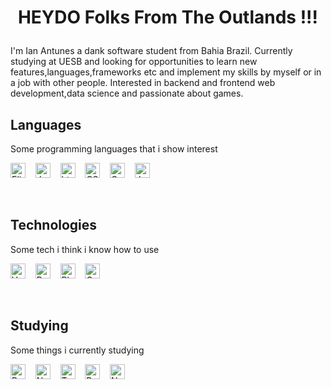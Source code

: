<h1 align="center">
  <p>
    HEYDO Folks From The Outlands !!! 
  </p>
</h1>

<p> I'm Ian Antunes a dank software student from Bahia Brazil.
Currently studying at UESB and looking for opportunities to learn new
features,languages,frameworks etc and implement my skills by myself or
in a job with other people. Interested in backend and frontend web 
development,data science and passionate about games.
</p>

## **Languages**

Some programming languages that i show interest

<img title="Elixir" src="https://cdn.icon-icons.com/icons2/2699/PNG/512/elixir_lang_logo_icon_169207.png" height="24" >&nbsp;&nbsp;&nbsp; <img title="Javascript" src="https://seeklogo.com/images/J/javascript-js-logo-2949701702-seeklogo.com.png" height="24" >&nbsp;&nbsp;&nbsp; <img title="html" src="https://seeklogo.com/images/H/html5-logo-EF92D240D7-seeklogo.com.png" height="24" >&nbsp;&nbsp;&nbsp; <img title="CSS" src="https://seeklogo.com/images/C/css-3-logo-AF06D75231-seeklogo.com.png" height="24" >&nbsp;&nbsp;&nbsp; <img title="C++" src="https://seeklogo.com/images/C/c-logo-43CE78FF9C-seeklogo.com.png" height="24" >&nbsp;&nbsp;&nbsp; <img title="Java" src="https://seeklogo.com/images/J/java-logo-7F8B35BAB3-seeklogo.com.png" height="24" >&nbsp;&nbsp;&nbsp;

<br>

## **Technologies**

Some tech i think i know how to use

<img title="Vscode" src="https://seeklogo.com/images/V/visual-studio-code-logo-284BC24C39-seeklogo.com.png" height="24" >&nbsp;&nbsp;&nbsp; <img title="PostgreSQl" src="https://seeklogo.com/images/P/postgresql-logo-5309879B58-seeklogo.com.png" height="24">&nbsp;&nbsp;&nbsp; <img title="Phoenix" src="https://seeklogo.com/images/P/phoenix-logo-D15F067911-seeklogo.com.png" height="24" >&nbsp;&nbsp;&nbsp; <img title="GraphQL" src="https://seeklogo.com/images/G/graphql-logo-97CBBB6D51-seeklogo.com.png" height="24" >&nbsp;&nbsp;&nbsp;

<br>

## **Studying**

Some things i currently studying

<img title="React" src="https://seeklogo.com/images/R/react-logo-7B3CE81517-seeklogo.com.png" height="24">&nbsp;&nbsp;&nbsp; <img title="Node" src="https://seeklogo.com/images/N/nodejs-logo-FBE122E377-seeklogo.com.png" height="24">&nbsp;&nbsp;&nbsp; <img title="Typescript" src="https://seeklogo.com/images/T/typescript-logo-B29A3F462D-seeklogo.com.png" height="24" >&nbsp;&nbsp;&nbsp;   <img title="Redis" src="https://seeklogo.com/images/R/redis-logo-E403D4DD6A-seeklogo.com.png" height="24" >&nbsp;&nbsp;&nbsp; <img title="Next" src="https://seeklogo.com/images/N/next-js-logo-8FCFF51DD2-seeklogo.com.png" height="24" >&nbsp;&nbsp;&nbsp;

<br>
<br>
